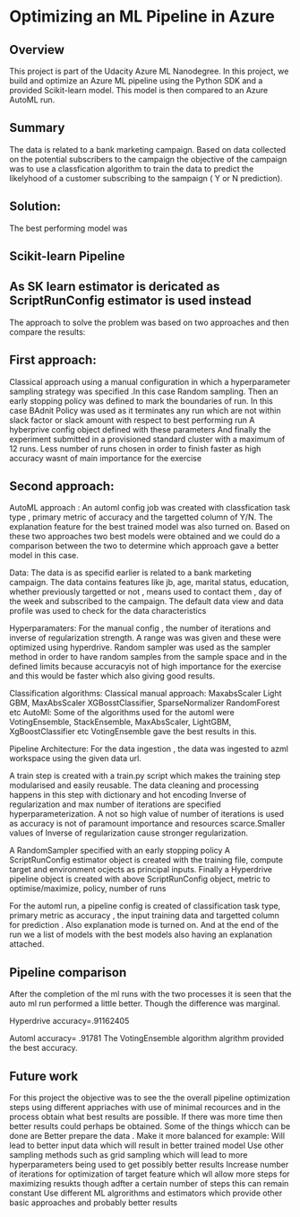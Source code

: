 # Optimizing an ML Pipeline in Azure

## Overview
This project is part of the Udacity Azure ML Nanodegree.
In this project, we build and optimize an Azure ML pipeline using the Python SDK and a provided Scikit-learn model.
This model is then compared to an Azure AutoML run.

## Summary
The data is related to a bank marketing campaign. 
Based on data collected on the potential subscribers to the campaign
the objective of the campaign was to use a classfication algorithm to train
the data to predict the likelyhood of a customer subscribing
to the sampaign ( Y or N prediction).


## Solution: 
The best performing model was 


## Scikit-learn Pipeline
## As SK learn estimator is dericated as ScriptRunConfig estimator is used instead
The approach to solve the problem was based on two approaches
and then compare the results:
## First approach:
Classical approach using a manual configuration in which 
a hyperparameter sampling strategy was specified .In this case
Random sampling. 
Then an early stopping policy was defined to mark the boundaries
of run. In this case BAdnit Policy was used as it terminates 
any run which are not within slack factor or slack amount with
respect to best performing run
A hyberprive config object defined with these parameters 
And finally the experiment submitted in a provisioned 
standard cluster with a maximum of 12 runs. Less number
of runs chosen in order to finish faster as high accuracy wasnt
of main importance for the exercise
## Second approach:
AutoML approach : An automl config job was created with classfication
task type , primary metric of accuracy and the targetted column
of Y/N. The explanation feature for the best trained model was
also turned on. 
Based on these two approaches two best models were obtained 
and we could do a comparison between the two to determine
which approach gave a better model in this case.

Data: The data is as specifid earlier is related to a bank marketing
campaign. The data contains features like jb, age, marital status,
education, whether previously targetted or not , means used
to contact them , day of the week and subscribed to the campaign.
The default data view and data profile was used to check
for the data characteristics

Hyperparamaters: For the manual config , the number of iterations
and inverse of regularization strength. A range was was given
and these were optimized using hyperdrive. Random sampler was used
as the sampler method in order to have random samples 
from the sample space and in the defined limits because accuracyis not of 
high importance for the exercise and this would be faster
which also giving good results.

Classification algorithms: 
Classical manual approach: MaxabsScaler Light GBM, MaxAbsScaler
XGBosstClassifier, SparseNormalizer RandomForest etc
AutoMl: Some of the algorithms used for the automl were VotingEnsemble,
StackEnsemble, MaxAbsScaler, LightGBM, XgBoostClassifier etc
VotingEnsemble gave the best results in this.

Pipeline Architecture: 
For the data ingestion , the data was ingested to azml workspace 
using the given data url. 

A train step is created with a train.py script which makes the 
training step modularised and easily reusable.
The data cleaning and processing happens in this step
with dictionary and hot encoding
Inverse of regularization and max number of iterations are
specified hyperparameterization. A not so high value of
number of iterations is  used as accuracy is not of paramount importance
and resources scarce.Smaller values of Inverse of regularization cause
stronger regularization.

A RandomSampler specified with an early stopping policy
A ScriptRunConfig estimator object is created with the training 
file, compute target and environment ocjects as principal inputs.
Finally a Hyperdrive pipeline object is created with above 
ScriptRunConfig object, metric to optimise/maximize, policy, number of runs 

For the automl run, a pipeline config is created of classification
task type, primary metric as accuracy , the input training data 
and targetted column for prediction . Also explanation mode is turned on.
And at the end of the run we a list of models with the best models also having an explanation attached.


## Pipeline comparison
After the completion of the ml runs with the two processes
it is seen that the auto ml run performed a little better.
Though the difference was marginal.

Hyperdrive accuracy=.91162405

Automl accuracy= .91781
The VotingEnsemble algorithm algrithm provided the best accuracy.


## Future work
For this project the objective was to see the the overall
pipeline optimization steps using different appriaches
with use of minimal recources and in the process obtain what
best results are possible.
If there was more time then better results could perhaps be obtained.
Some of the things whicch can be done are
Better prepare the data . Make it more balanced for example: Will lead to better input data which will result in better trained model
Use other sampling methods such as grid sampling which will lead to more hyperparameters being used to get possibly better results
Increase number of iterations for optimization of target feature which wll allow more steps for maximizing resukts though adfter a certain number of steps this can remain constant
Use different ML algrorithms and estimators which provide other basic approaches and probably better results


